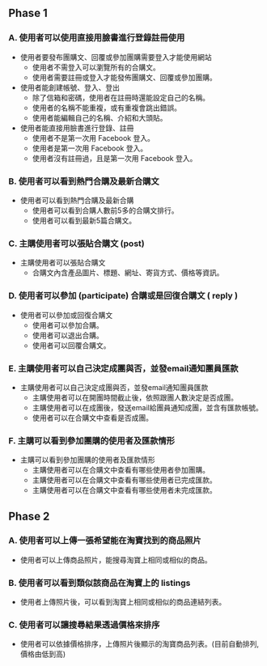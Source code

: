 ## Phase 1

### A. 使用者可以使用直接用臉書進行登錄註冊使用

* 使用者要發布團購文、回覆或參加團購需要登入才能使用網站
    * 使用者不需登入可以瀏覽所有的合購文。
    * 使用者需要註冊或登入才能發佈團購文、回覆或參加團購。
* 使用者能創建帳號、登入、登出
    * 除了信箱和密碼，使用者在註冊時還能設定自己的名稱。
    * 使用者的名稱不能重複，或有重複會跳出錯誤。
    * 使用者能編輯自己的名稱、介紹和大頭貼。
* 使用者能直接用臉書進行登錄、註冊
    * 使用者不是第一次用 Facebook 登入。
    * 使用者是第一次用 Facebook 登入。
    * 使用者沒有註冊過，且是第一次用 Facebook 登入。
    
    
### B. 使用者可以看到熱門合購及最新合購文

* 使用者可以看到熱門合購及最新合購
  * 使用者可以看到合購人數前5多的合購文排行。
  * 使用者可以看到最新5篇合購文。
  

### C. 主購使用者可以張貼合購文 (post)

* 主購使用者可以張貼合購文
    * 合購文內含產品圖片、標題、網址、寄貨方式、價格等資訊。


### D. 使用者可以參加 (participate) 合購或是回復合購文 ( reply ) 

* 使用者可以參加或回復合購文
   * 使用者可以參加合購。
   * 使用者可以退出合購。
   * 使用者可以回覆合購文。


### E. 主購使用者可以自己決定成團與否，並發email通知團員匯款

* 主購使用者可以自己決定成團與否，並發email通知團員匯款
   * 主購使用者可以在開團時間截止後，依照跟團人數決定是否成團。
   * 主購使用者可以在成團後，發送email給團員通知成團，並含有匯款帳號。
   * 使用者可以在合購文中查看是否成團。


### F. 主購可以看到參加團購的使用者及匯款情形

* 主購可以看到參加團購的使用者及匯款情形
   * 主購使用者可以在合購文中查看有哪些使用者參加團購。
   * 主購使用者可以在合購文中查看有哪些使用者已完成匯款。
   * 主購使用者可以在合購文中查看有哪些使用者未完成匯款。


## Phase 2

### A. 使用者可以上傳一張希望能在淘寶找到的商品照片

* 使用者可以上傳商品照片，能搜尋淘寶上相同或相似的商品。


### B. 使用者可以看到類似該商品在淘寶上的 listings

* 使用者上傳照片後，可以看到淘寶上相同或相似的商品連結列表。


### C. 使用者可以讓搜尋結果透過價格來排序

* 使用者可以依據價格排序，上傳照片後顯示的淘寶商品列表。(目前自動排列, 價格由低到高)